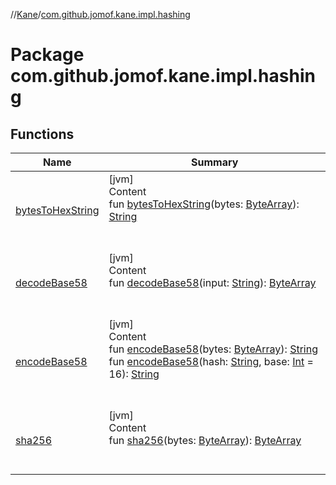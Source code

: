 //[Kane](../index.md)/[com.github.jomof.kane.impl.hashing](index.md)



# Package com.github.jomof.kane.impl.hashing  


## Functions  
  
|  Name|  Summary| 
|---|---|
| <a name="com.github.jomof.kane.impl.hashing//bytesToHexString/#kotlin.ByteArray/PointingToDeclaration/"></a>[bytesToHexString](bytes-to-hex-string.md)| <a name="com.github.jomof.kane.impl.hashing//bytesToHexString/#kotlin.ByteArray/PointingToDeclaration/"></a>[jvm]  <br>Content  <br>fun [bytesToHexString](bytes-to-hex-string.md)(bytes: [ByteArray](https://kotlinlang.org/api/latest/jvm/stdlib/kotlin/-byte-array/index.html)): [String](https://kotlinlang.org/api/latest/jvm/stdlib/kotlin/-string/index.html)  <br><br><br>
| <a name="com.github.jomof.kane.impl.hashing//decodeBase58/#kotlin.String/PointingToDeclaration/"></a>[decodeBase58](decode-base58.md)| <a name="com.github.jomof.kane.impl.hashing//decodeBase58/#kotlin.String/PointingToDeclaration/"></a>[jvm]  <br>Content  <br>fun [decodeBase58](decode-base58.md)(input: [String](https://kotlinlang.org/api/latest/jvm/stdlib/kotlin/-string/index.html)): [ByteArray](https://kotlinlang.org/api/latest/jvm/stdlib/kotlin/-byte-array/index.html)  <br><br><br>
| <a name="com.github.jomof.kane.impl.hashing//encodeBase58/#kotlin.ByteArray/PointingToDeclaration/"></a>[encodeBase58](encode-base58.md)| <a name="com.github.jomof.kane.impl.hashing//encodeBase58/#kotlin.ByteArray/PointingToDeclaration/"></a>[jvm]  <br>Content  <br>fun [encodeBase58](encode-base58.md)(bytes: [ByteArray](https://kotlinlang.org/api/latest/jvm/stdlib/kotlin/-byte-array/index.html)): [String](https://kotlinlang.org/api/latest/jvm/stdlib/kotlin/-string/index.html)  <br>fun [encodeBase58](encode-base58.md)(hash: [String](https://kotlinlang.org/api/latest/jvm/stdlib/kotlin/-string/index.html), base: [Int](https://kotlinlang.org/api/latest/jvm/stdlib/kotlin/-int/index.html) = 16): [String](https://kotlinlang.org/api/latest/jvm/stdlib/kotlin/-string/index.html)  <br><br><br>
| <a name="com.github.jomof.kane.impl.hashing//sha256/#kotlin.ByteArray/PointingToDeclaration/"></a>[sha256](sha256.md)| <a name="com.github.jomof.kane.impl.hashing//sha256/#kotlin.ByteArray/PointingToDeclaration/"></a>[jvm]  <br>Content  <br>fun [sha256](sha256.md)(bytes: [ByteArray](https://kotlinlang.org/api/latest/jvm/stdlib/kotlin/-byte-array/index.html)): [ByteArray](https://kotlinlang.org/api/latest/jvm/stdlib/kotlin/-byte-array/index.html)  <br><br><br>

